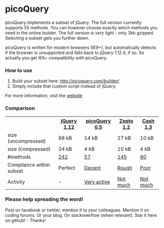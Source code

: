 # picoQuery
picoQuery implements a subset of jQuery. The full version currently supports 55 methods. You can however choose exactly which methods you need in the online builder. The full version is *very light* - only 3kb gzipped. Selecting a subset gets you further down.

picoQuery is written for modern browsers (IE9+), but automatically detects if the browser is unsupported and falls back to jQuery 1.12.4, if so. So actually you get IE6+ compatibility with picoQuery.

### How to use

1. Build your subset here: http://picoquery.com/builder/<br>
2. Simply include that custom script instead of jQuery.

For more information, visit the [website](http://picoquery.com/)

### Comparison
<table class="comparison-flip">
<tr>
  <td></td>
  <th><a href="http://jquery.com" title="jQuery 1.12.4">jQuery 1.12</a></th>
  <th><a href="http://picoquery.com" title="FULL VERSION">picoQuery 0.5</a></th>
  <th><a href="https://github.com/madrobby/zepto" title="Click to go to github page. There is also a webpage zeptojs.com" title="Zepto 1.2.0">Zepto 1.2</a></th>
  <th><a href="https://github.com/kenwheeler/cash" title="Click to go to github page" title="Cash 1.3.0">Cash 1.3</a></th>
</tr>
<tr>
  <td>size (uncompressed)</td>
  <td title="98.1 kb minified without compression, 33.8 kb gzipped">98 kB</td>
  <td title="14 kB minified without compression, 4.3 kB gzipped">14 kB</td>
  <td title="26.6 kB minified without compression, 9.8 kB gzipped">27 kB</td>
  <td title="9.7 kB minified without compression, 3.6 kB gzipped">10 kB</td>
</tr>
<tr>
  <td>size (compressed)</td>
  <td title="98.1 kb minified without compression, 33.8 kb gzipped">34 kB</td>
  <td title="14 kB minified without compression, 4.3 kB gzipped">4 kB</td>
  <td title="26.6 kB minified without compression, 9.8 kB gzipped">10 kB</td>
  <td title="9.7 kB minified without compression, 3.6 kB gzipped">4 kB</td>
</tr>
<tr>
  <td>#methods</td>
  <td><a href="http://picoquery.com/subsets" title="148 instance methods + 94 class methods. Click to see which">242</a></td>
  <td><a href="http://picoquery.com/subsets" title="52 instance methods + 5 class methods. Click to see which">57</a></td>
  <td><a href="http://picoquery.com/subsets" title="112 instance methods + 33 class methods. Click to see which">145</a></td>
  <td><a href="http://picoquery.com/subsets" title="67 instance methods + 13 class methods. Click to see which">80</a></td>
</tr>
<tr>
  <td>Compliance within subset</td>
  <td title="Perfect, by definition">Perfect</td>
  <td><a href="http://picoquery.com/compliance_chart" title="78% of the methods are fully or approximately implemented. 22% are only partially implemented. Click to see compliance chart">Decent</a></td>
  <td><a href="http://picoquery.com/compliance_chart" title="39% of the methods we have examined are fully or approximately implemented. 61% are only partially implemented. Click to see compliance chart">Rough</a></td>
  <td><a href="http://picoquery.com/compliance_chart" title="17% of the methods we have examined are fully or approximately implemented. 83% are only partially implemented. Click for details">Poor</a></td>
</tr>

<tr>
  <td>Activity</td>
  <td>-</td>
  <td><a href="https://github.com/rosell-dk/picoQuery/graphs/commit-activity">Very active</a></td>
  <td><a href="https://github.com/madrobby/zepto/graphs/commit-activity">Not much</a></td>
  <td><a href="https://github.com/kenwheeler/cash/graphs/commit-activity">Not much</a></td>
</tr>
</table>


### Please help spreading the word!
Post on facebook or twitter, mention it to your colleagues. Mention it on coding forums. Or your blog. On stackoverflow (when relevant). Star it here on github! - Thanks!

